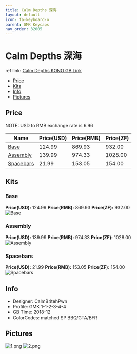```yaml
---
title: Calm Depths 深海
layout: default
icon: fa-keyboard-o
parent: GMK Keycaps
nav_order: 32005
---
```


# Calm Depths 深海

ref link: [Calm Depths KONO GB Link](https://kono.store/products/gmk-calm-depths-keycap-set)

* [Price](#price)
* [Kits](#kits)
* [Info](#info)
* [Pictures](#pictures)


## Price  
NOTE: USD to RMB exchange rate is 6.96

| Name          | Price(USD)    |  Price(RMB) |  Price(ZF) |
| ------------- | ------------- |  ---------- |  --------- |
|[Base](#base)|124.99|869.93|932.00|
|[Assembly](#assembly)|139.99|974.33|1028.00|
|[Spacebars](#spacebars)|21.99|153.05|154.00|


## Kits
### Base
**Price(USD):** 124.99    **Price(RMB):** 869.93    **Price(ZF):** 932.00    
<img src="{{ 'assets/images/gmk-keycaps/calmdepths/kits_pics/base.jpeg' | relative_url }}" alt="Base" class="image featured">

### Assembly
**Price(USD):** 139.99    **Price(RMB):** 974.33    **Price(ZF):** 1028.00    
<img src="{{ 'assets/images/gmk-keycaps/calmdepths/kits_pics/assembly.png' | relative_url }}" alt="Assembly" class="image featured">

### Spacebars
**Price(USD):** 21.99    **Price(RMB):** 153.05    **Price(ZF):** 154.00    
<img src="{{ 'assets/images/gmk-keycaps/calmdepths/kits_pics/spacebars.png' | relative_url }}" alt="Spacebars" class="image featured">


## Info
* Designer: CalmB4tehPwn
* Profile: GMK 1-1-2-3-4-4
* GB Time: 2018-12
* ColorCodes: matched SP BBQ/GTA/BFR


## Pictures
<img src="{{ 'assets/images/gmk-keycaps/calmdepths/rendering_pics/1.png' | relative_url }}" alt="1.png" class="image featured">
<img src="{{ 'assets/images/gmk-keycaps/calmdepths/rendering_pics/2.png' | relative_url }}" alt="2.png" class="image featured">
